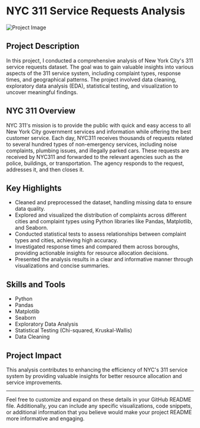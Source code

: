 # NYC 311 Service Requests Analysis

![Project Image](link_to_project_image.png)

## Project Description

In this project, I conducted a comprehensive analysis of New York City's 311 service requests dataset. The goal was to gain valuable insights into various aspects of the 311 service system, including complaint types, response times, and geographical patterns. The project involved data cleaning, exploratory data analysis (EDA), statistical testing, and visualization to uncover meaningful findings.

## NYC 311 Overview

NYC 311's mission is to provide the public with quick and easy access to all New York City government services and information while offering the best customer service. Each day, NYC311 receives thousands of requests related to several hundred types of non-emergency services, including noise complaints, plumbing issues, and illegally parked cars. These requests are received by NYC311 and forwarded to the relevant agencies such as the police, buildings, or transportation. The agency responds to the request, addresses it, and then closes it.

## Key Highlights

- Cleaned and preprocessed the dataset, handling missing data to ensure data quality.
- Explored and visualized the distribution of complaints across different cities and complaint types using Python libraries like Pandas, Matplotlib, and Seaborn.
- Conducted statistical tests to assess relationships between complaint types and cities, achieving high accuracy.
- Investigated response times and compared them across boroughs, providing actionable insights for resource allocation decisions.
- Presented the analysis results in a clear and informative manner through visualizations and concise summaries.

## Skills and Tools

- Python
- Pandas
- Matplotlib
- Seaborn
- Exploratory Data Analysis
- Statistical Testing (Chi-squared, Kruskal-Wallis)
- Data Cleaning

## Project Impact

This analysis contributes to enhancing the efficiency of NYC's 311 service system by providing valuable insights for better resource allocation and service improvements.

---

Feel free to customize and expand on these details in your GitHub README file. Additionally, you can include any specific visualizations, code snippets, or additional information that you believe would make your project README more informative and engaging.


